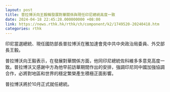 ```yaml
---
layout: post
title: 普拉博沃向王毅稱發展對華關係與現任印尼總統高度一致
date: 2024-04-18 22:45:28.000000000 +08:00
link: https://news.rthk.hk/rthk/ch/component/k2/1749520-20240418.htm
categories: rthk
---
```


印尼當選總統、現任國防部長普拉博沃在雅加達會見中共中央政治局委員、外交部長王毅。

普拉博沃向王毅表示，在發展對華關係方面，他同印尼總統佐科維多多意見高度一致。普拉博沃又感謝中方為他早前訪華期間作出的安排，強調印尼同中國加強協調合作，必將對地區和世界的穩定繁榮產生積極正面影響。

普拉博沃將於10月正式就任總統。
